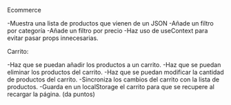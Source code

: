 Ecommerce

-Muestra una lista de productos que vienen de un JSON
-Añade un filtro por categoría
-Añade un filtro por precio
-Haz uso de useContext para evitar pasar props innecesarias.

Carrito:

 -Haz que se puedan añadir los productos a un carrito.
 -Haz que se puedan eliminar los productos del carrito.
 -Haz que se puedan modificar la cantidad de productos del carrito.
 -Sincroniza los cambios del carrito con la lista de productos.
 -Guarda en un localStorage el carrito para que se recupere al recargar la página. (da puntos)
